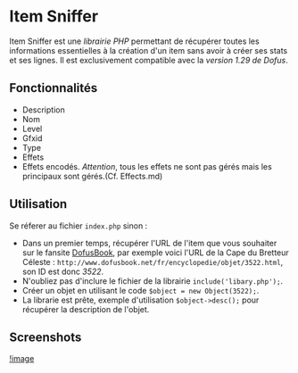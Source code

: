 # Item Sniffer
Item Sniffer est une *librairie PHP* permettant de récupérer toutes les informations essentielles à la création d'un item sans avoir à créer ses stats et ses lignes.
Il est exclusivement compatible avec la *version 1.29 de Dofus*.

## Fonctionnalités
- Description
- Nom
- Level
- Gfxid
- Type
- Effets
- Effets encodés.
*Attention*, tous les effets ne sont pas gérés mais les principaux sont gérés.(Cf. Effects.md)

## Utilisation
Se réferer au fichier `index.php` sinon :
- Dans un premier temps, récupérer l'URL de l'item que vous souhaiter sur le fansite [DofusBook](http://www.dofusbook.net/fr/encyclopedie/fiche/equipements.html), par exemple voici l'URL de la Cape du Bretteur Céleste : `http://www.dofusbook.net/fr/encyclopedie/objet/3522.html`, son ID est donc *3522*.
- N'oubliez pas d'inclure le fichier de la librairie `include('libary.php');`.
- Créer un objet en utilisant le code `$object = new Object(3522);`.
- La librarie est prête, exemple d'utilisation `$object->desc();` pour récupérer la description de l'objet.

## Screenshots
[!image](http://image.noelshack.com/fichiers/2015/41/1444582326-screen.jpg)
